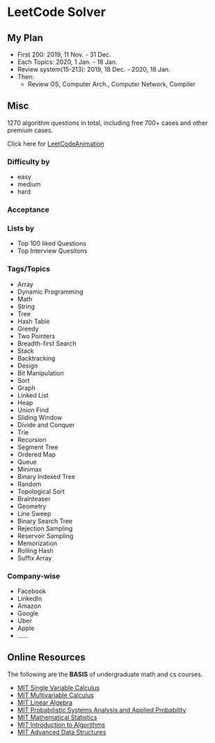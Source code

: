 # LeetCode Solver

## My Plan
- First 200: 2019, 11 Nov. - 31 Dec.
- Each Topics: 2020, 1 Jan. - 18 Jan.
- Review system(15-213): 2019, 18 Dec. - 2020, 18 Jan.
- Then:
  - Review OS, Computer Arch., Computer Network, Compiler

## Misc
1270 algorithm questions in total, including free 700+ cases and other premium cases.

Click here for [LeetCodeAnimation](https://github.com/MisterBooo/LeetCodeAnimation)

### Difficulty by
- easy
- medium
- hard

### Acceptance

### Lists by
  - Top 100 liked Questions
  - Top Interview Quesitons

### Tags/Topics
  - Array
  - Dynamic Programming
  - Math
  - String
  - Tree
  - Hash Table
  - Greedy
  - Two Pointers
  - Breadth-first Search
  - Stack
  - Backtracking
  - Design
  - Bit Manipulation
  - Sort
  - Graph
  - Linked List
  - Heap
  - Union Find
  - Sliding Window
  - Divide and Conquer
  - Trie
  - Recursion
  - Segment Tree
  - Ordered Map
  - Queue
  - Minimax
  - Binary Indexed Tree
  - Random
  - Topological Sort
  - Brainteaser
  - Geometry
  - Line Sweep
  - Binary Search Tree
  - Rejection Sampling
  - Reservoir Sampling
  - Memorization
  - Rolling Hash
  - Suffix Array

### Company-wise
  - Facebook
  - LinkedIn
  - Amazon
  - Google
  - Uber
  - Apple
  - ......

## Online Resources
The following are the **BASIS** of undergraduate math and cs courses.
- [MIT Single Variable Calculus](https://ocw.mit.edu/courses/mathematics/18-01sc-single-variable-calculus-fall-2010/)
- [MIT Multivariable Calculus](https://ocw.mit.edu/courses/mathematics/18-02sc-multivariable-calculus-fall-2010/)
- [MIT Linear Algebra](https://ocw.mit.edu/courses/mathematics/18-06sc-linear-algebra-fall-2011/)
- [MIT Probabilistic Systems Analysis and Applied Probability](https://ocw.mit.edu/courses/electrical-engineering-and-computer-science/6-041-probabilistic-systems-analysis-and-applied-probability-fall-2010/)
- [MIT Mathematical Statistics](https://ocw.mit.edu/courses/mathematics/18-655-mathematical-statistics-spring-2016/)
- [MIT Introduction to Algorithms](https://ocw.mit.edu/courses/electrical-engineering-and-computer-science/6-006-introduction-to-algorithms-fall-2011/)
- [MIT Advanced Data Structures](https://ocw.mit.edu/courses/electrical-engineering-and-computer-science/6-851-advanced-data-structures-spring-2012/)